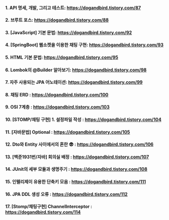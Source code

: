 #### 1. API 명세, 개발, 그리고 테스트: https://dogandbird.tistory.com/87
#### 2. 브루트 포스: https://dogandbird.tistory.com/88
#### 3. [JavaScript] 기본 문법: https://dogandbird.tistory.com/92
#### 4. [SpringBoot] 웹소켓을 이용한 채팅 구현: https://dogandbird.tistory.com/93
#### 5. HTML 기본 문법: https://dogandbird.tistory.com/95
#### 6. Lombok의 @Builder 알아보기: https://dogandbird.tistory.com/98
#### 7. 자주 사용되는 JPA 어노테이션: https://dogandbird.tistory.com/99
#### 8. 채팅 ERD : https://dogandbird.tistory.com/100
#### 9. OSI 7계층 : https://dogandbird.tistory.com/103
#### 10. [STOMP/채팅 구현] 1. 설정파일 작성 : https://dogandbird.tistory.com/104
#### 11. [자바문법] Optional : https://dogandbird.tistory.com/105
#### 12. Dto와 Entity 사이에서의 혼란 😨 : https://dogandbird.tistory.com/106
#### 13. [백준1931번/자바] 회의실 배정 : https://dogandbird.tistory.com/107
#### 14. JUnit의 세부 모듈과 생명주기 : https://dogandbird.tistory.com/108
#### 15. 인텔리제이 유용한 단축키 모음 :  https://dogandbird.tistory.com/111
#### 16. JPA DDL 생성 오류 : https://dogandbird.tistory.com/112
#### 17. [Stomp/채팅구현] ChannelInterceptor : https://dogandbird.tistory.com/114
